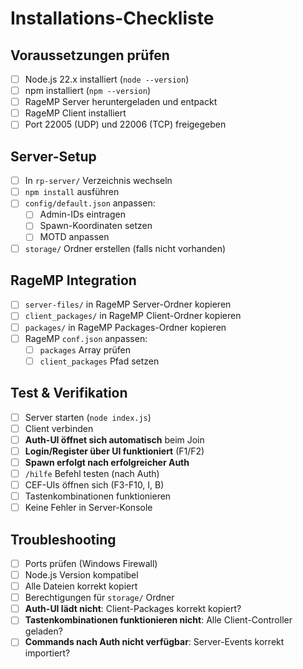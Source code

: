 # Installations-Checkliste

## Voraussetzungen prüfen
- [ ] Node.js 22.x installiert (`node --version`)
- [ ] npm installiert (`npm --version`)
- [ ] RageMP Server heruntergeladen und entpackt
- [ ] RageMP Client installiert
- [ ] Port 22005 (UDP) und 22006 (TCP) freigegeben

## Server-Setup
- [ ] In `rp-server/` Verzeichnis wechseln
- [ ] `npm install` ausführen
- [ ] `config/default.json` anpassen:
  - [ ] Admin-IDs eintragen
  - [ ] Spawn-Koordinaten setzen
  - [ ] MOTD anpassen
- [ ] `storage/` Ordner erstellen (falls nicht vorhanden)

## RageMP Integration
- [ ] `server-files/` in RageMP Server-Ordner kopieren
- [ ] `client_packages/` in RageMP Client-Ordner kopieren
- [ ] `packages/` in RageMP Packages-Ordner kopieren
- [ ] RageMP `conf.json` anpassen:
  - [ ] `packages` Array prüfen
  - [ ] `client_packages` Pfad setzen

## Test & Verifikation
- [ ] Server starten (`node index.js`)
- [ ] Client verbinden
- [ ] **Auth-UI öffnet sich automatisch** beim Join
- [ ] **Login/Register über UI funktioniert** (F1/F2)
- [ ] **Spawn erfolgt nach erfolgreicher Auth**
- [ ] `/hilfe` Befehl testen (nach Auth)
- [ ] CEF-UIs öffnen sich (F3-F10, I, B)
- [ ] Tastenkombinationen funktionieren
- [ ] Keine Fehler in Server-Konsole

## Troubleshooting
- [ ] Ports prüfen (Windows Firewall)
- [ ] Node.js Version kompatibel
- [ ] Alle Dateien korrekt kopiert
- [ ] Berechtigungen für `storage/` Ordner
- [ ] **Auth-UI lädt nicht**: Client-Packages korrekt kopiert?
- [ ] **Tastenkombinationen funktionieren nicht**: Alle Client-Controller geladen?
- [ ] **Commands nach Auth nicht verfügbar**: Server-Events korrekt importiert?

